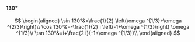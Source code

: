 #### 130°

$$
\begin{aligned}
\sin 130°&=\frac{1}{2} \left(\omega ^{1/3}+\omega ^{2/3}\right)\\
\cos 130°&=-\frac{1}{2} i \left(-1+\omega ^{1/3}\right) \omega ^{1/3}\\
\tan 130°&=i+\frac{2 i}{-1+\omega ^{1/3}}\\
\end{aligned}
$$

